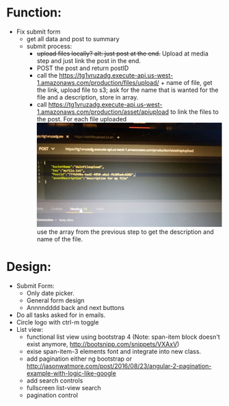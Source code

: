 # Function:
- Fix submit form
    - get all data and post to summary
    - submit process:
        - ~~upload files locally? alt: just post at the end.~~ Upload at media step and just link the post in the end.
        - POST the post and return postID
        - call the https://tg1vruzadg.execute-api.us-west-1.amazonaws.com/production/files/upload/ + name of file, get the link, upload file to s3; ask for the name that is wanted for the file and a description, store in array.
        - call https://tg1vruzadg.execute-api.us-west-1.amazonaws.com/production/asset/apiupload to link the files to the post. For each file uploaded
        ![Upload](./upload.jpeg) use the array from the previous step to get the description and name of the file.

# Design:
- Submit Form:
    - Only date picker.
    - General form design
    - Annnndddd back and next buttons
- Do all tasks asked for in emails.
- Circle logo with ctrl-m toggle
- List view:
    - functional list view using bootstrap 4 (Note: span-item block doesn't exist anymore, http://bootsnipp.com/snippets/VXAxV)
    - exise span-item-3 elements font and integrate into new class.
    - add pagination either ng bootstrap or http://jasonwatmore.com/post/2016/08/23/angular-2-pagination-example-with-logic-like-google
    - add search controls
    - fullscreen list-view search
    - pagination control
